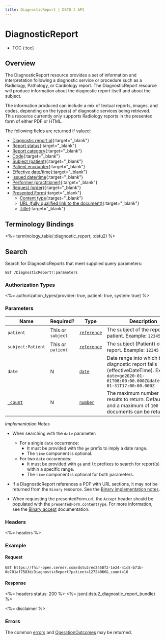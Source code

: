 ```yaml
---
title: DiagnosticReport | DSTU 2 API
---
```


# DiagnosticReport

* TOC
{:toc}

## Overview

The DiagnosticReport resource provides a set of information and interpretation following a diagnostic service or procedure such as a Radiology, Pathology, or Cardiology report. The DiagnosticReport resource will produce information about the diagnostic report itself and about the subject.

The information produced can include a mix of textual reports, images, and codes, depending on the type(s) of diagnostic services being retrieved. This resource currently only supports Radiology reports in the presented form of either PDF or HTML.

The following fields are returned if valued:

* [Diagnostic report id](http://hl7.org/fhir/dstu2/resource-definitions.html#Resource.id){:target="_blank"}
* [Report status](http://hl7.org/fhir/DSTU2/diagnosticreport-definitions.html#DiagnosticReport.status){:target="_blank"}
* [Report category](http://hl7.org/fhir/DSTU2/diagnosticreport-definitions.html#DiagnosticReport.category){:target="_blank"}
* [Code](http://hl7.org/fhir/DSTU2/diagnosticreport-definitions.html#DiagnosticReport.code){:target="_blank"}
* [Subject (patient)](http://hl7.org/fhir/DSTU2/diagnosticreport-definitions.html#DiagnosticReport.subject){:target="_blank"}
* [Patient encounter](http://hl7.org/fhir/DSTU2/diagnosticreport-definitions.html#DiagnosticReport.encounter){:target="_blank"}
* [Effective date/time](http://hl7.org/fhir/DSTU2/diagnosticreport-definitions.html#DiagnosticReport.effective_x_){:target="_blank"}
* [Issued date/time](http://hl7.org/fhir/DSTU2/diagnosticreport-definitions.html#DiagnosticReport.issued){:target="_blank"}
* [Performer (practitioner)](http://hl7.org/fhir/DSTU2/diagnosticreport-definitions.html#DiagnosticReport.performer){:target="_blank"}
* [Request (order)](http://hl7.org/fhir/DSTU2/diagnosticreport-definitions.html#DiagnosticReport.request){:target="_blank"}
* [Presented Form](http://hl7.org/fhir/DSTU2/diagnosticreport-definitions.html#DiagnosticReport.presentedForm){:target="_blank"}
  * [Content type](http://hl7.org/fhir/DSTU2/datatypes-definitions.html#Attachment.contentType){:target="_blank"}
  * [URL (fully qualified link to the document)](http://hl7.org/fhir/DSTU2/datatypes-definitions.html#Attachment.url){:target="_blank"}
  * [Title](http://hl7.org/fhir/DSTU2/datatypes-definitions.html#Attachment.title){:target="_blank"}

## Terminology Bindings

<%= terminology_table(:diagnostic_report, :dstu2) %>

## Search

Search for DiagnosticReports that meet supplied query parameters:

    GET /DiagnosticReport?:parameters

### Authorization Types

<%= authorization_types(provider: true, patient: true, system: true) %>

### Parameters

  Name             | Required?       | Type          | Description
-------------------|-----------------|---------------|-----------------------------------------------------------------------------------------------------------------------------------------------------------------------------------------------------------------------------------------
 `patient`         | This or `subject` | [`reference`] | The subject of the report if a patient. Example: `12345`
 `subject:Patient` | This or `patient` | [`reference`] | The subject (Patient) of the report. Example: `12345`
 `date`            | N                 | [`date`]      | Date range into which the diagnostic report falls (effectiveDateTime). Example: `date=ge2020-01-01T08:00:00.000Z&date=lt2020-01-31T17:00:00.000Z`
 [`_count`]        | N                 | [`number`]    | The maximum number of results to return. Defaults to `10` and a maximum of `100` documents can be returned.

_Implementation Notes_

* When searching with the `date` parameter:
  * For a single `date` occurrence:
    * It must be provided with the `ge` prefix to imply a date range.
    * The `time` component is optional.
  * For two `date` occurences: 
    * It must be provided with `ge` and `lt` prefixes to search for report(s) within a specific range. 
    * The `time` component is optional for both parameters.

* If a DiagnosticReport references a PDF with URL sections, it may not be returned from the `Binary` resource. See the [Binary implementation notes].
* When requesting the presentedForm.url, the `Accept` header should be populated with the `presentedForm.contentType`. For more information, see the [Binary accept] documentation.

### Headers

 <%= headers %>

### Example

#### Request

    GET https://fhir-open.cerner.com/dstu2/ec2458f2-1e24-41c8-b71b-0e701af7583d/DiagnosticReport?patient=12724066&_count=10

#### Response

<%= headers status: 200 %>
<%= json(:dstu2_diagnostic_report_bundle) %>

<%= disclaimer %>

### Errors

The common [errors] and [OperationOutcomes] may be returned.

[`reference`]: http://hl7.org/fhir/dstu2/search.html#reference
[`date`]: http://hl7.org/fhir/dstu2/search.html#date
[`_count`]: http://hl7.org/fhir/dstu2/search.html#count
[`number`]: http://hl7.org/fhir/dstu2/search.html#number
[errors]: ../../#client-errors
[OperationOutcomes]: ../../#operation-outcomes
[Binary accept]: ../../infrastructure/binary/#headers
[Binary implementation notes]: ../../infrastructure/binary/#retrieve-by-id
